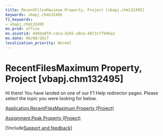 ```yaml
---
title: RecentFilesMaximum Property, Project [vbapj.chm132495]
keywords: vbapj.chm132495
f1_keywords:
- vbapj.chm132495
ms.prod: office
ms.assetid: d40da8f0-cdca-4265-a92a-4873cff946a2
ms.date: 06/08/2017
localization_priority: Normal
---
```



# RecentFilesMaximum Property, Project [vbapj.chm132495]

Hi there! You have landed on one of our F1 Help redirector pages. Please select the topic you were looking for below.

[Application.RecentFilesMaximum Property (Project)](http://msdn.microsoft.com/library/005c7c09-1fbf-b807-ebe6-601c55e56c97%28Office.15%29.aspx)

[Assignment.Peak Property (Project)](http://msdn.microsoft.com/library/52b5d301-6034-b207-c5ae-dfadb56ecd73%28Office.15%29.aspx)

[!include[Support and feedback](~/includes/feedback-boilerplate.md)]